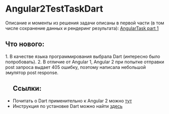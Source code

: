 # Angular2TestTaskDart

Описание и моменты из решения задачи описаны в первой части (в том числе сохранение данных и рендеринг результата):
<a href="https://github.com/KatrynDm7/Angular1TestTask">AngularTask part 1</a>

<h2>Что нового:</h2>
1. В качестве языка программирования выбрала Dart (интересно было попробовать).
2. В отличие от Angular 1, Angular 2 при попытке отправки post запроса выдает 405 ошибку, поэтому написала небольшой эмулятор post response.
<ul>

<h2>Ссылки:</h2>
<li>Почитать о Dart применительно к Angular 2 можно <a href="https://webdev.dartlang.org/angular/quickstart">тут</a></li>
<li>Инструкция по установке Dart можно найти <a href="https://webdev.dartlang.org/guides/get-started#2-install-dart">здесь</a></li>
</ul>

